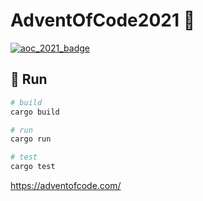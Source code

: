 # AdventOfCode2021 🎄

[![aoc_2021_badge](https://img.shields.io/badge/Advent%20of%20Code%202021-🌟%2014-blue)](https://adventofcode.com/)

## 🎅 Run

```bash
# build
cargo build

# run
cargo run

# test
cargo test
```

<https://adventofcode.com/>
